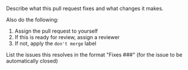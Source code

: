 Describe what this pull request fixes and what changes it makes.

Also do the following:
1. Assign the pull request to yourself
2. If this is ready for review, assign a reviewer
3. If not, apply the `don't merge` label

List the issues this resolves in the format "Fixes ###" (for the issue to be automatically closed)
